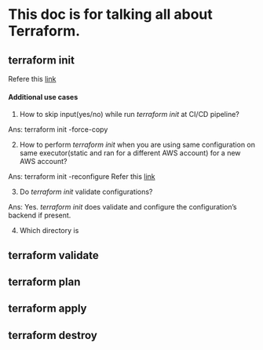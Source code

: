 # This doc is for talking all about Terraform.

## terraform init
Refere this [link](https://www.terraform.io/cli/commands/init)
#### Additional use cases
1. How to skip input(yes/no) while run _terraform init_ at CI/CD pipeline?

Ans: terraform init -force-copy

2. How to perform _terraform init_ when you are using same configuration on same executor(static and ran for a different AWS account) for a new AWS account?

Ans: terraform init -reconfigure
Refer this [link](https://www.terraform.io/cli/commands/init#backend-initialization)

3. Do _terraform init_ validate configurations?

Ans: Yes. _terraform init_ does validate and configure the configuration’s backend if present.

4. Which directory is 
## terraform validate

## terraform plan

## terraform apply

## terraform destroy
